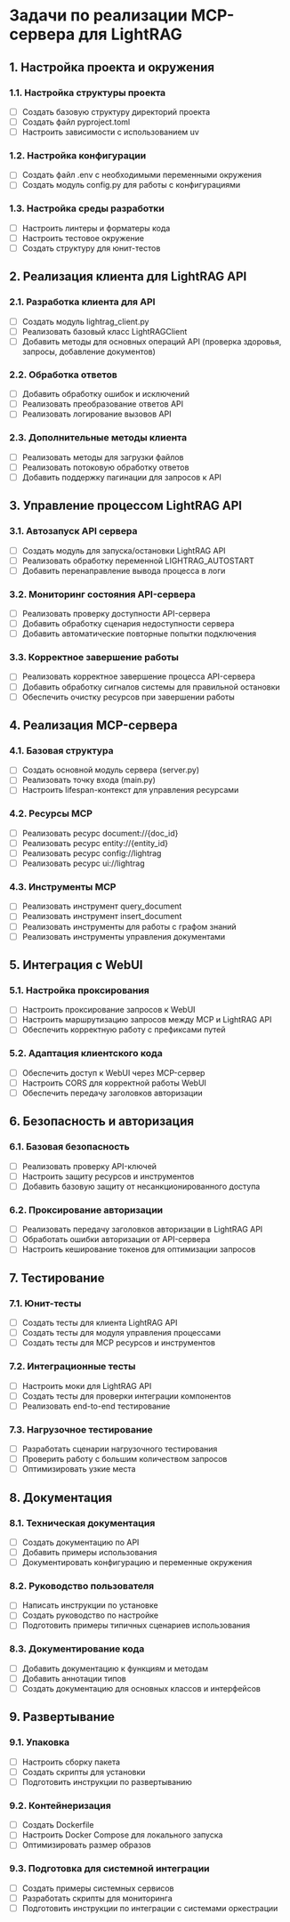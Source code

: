 # Задачи по реализации MCP-сервера для LightRAG

## 1. Настройка проекта и окружения

### 1.1. Настройка структуры проекта
- [ ] Создать базовую структуру директорий проекта
- [ ] Создать файл pyproject.toml
- [ ] Настроить зависимости с использованием uv

### 1.2. Настройка конфигурации
- [ ] Создать файл .env с необходимыми переменными окружения
- [ ] Создать модуль config.py для работы с конфигурациями

### 1.3. Настройка среды разработки
- [ ] Настроить линтеры и форматеры кода
- [ ] Настроить тестовое окружение
- [ ] Создать структуру для юнит-тестов

## 2. Реализация клиента для LightRAG API

### 2.1. Разработка клиента для API
- [ ] Создать модуль lightrag_client.py
- [ ] Реализовать базовый класс LightRAGClient
- [ ] Добавить методы для основных операций API (проверка здоровья, запросы, добавление документов)

### 2.2. Обработка ответов
- [ ] Добавить обработку ошибок и исключений
- [ ] Реализовать преобразование ответов API
- [ ] Реализовать логирование вызовов API

### 2.3. Дополнительные методы клиента
- [ ] Реализовать методы для загрузки файлов
- [ ] Реализовать потоковую обработку ответов
- [ ] Добавить поддержку пагинации для запросов к API

## 3. Управление процессом LightRAG API

### 3.1. Автозапуск API сервера
- [ ] Создать модуль для запуска/остановки LightRAG API
- [ ] Реализовать обработку переменной LIGHTRAG_AUTOSTART
- [ ] Добавить перенаправление вывода процесса в логи

### 3.2. Мониторинг состояния API-сервера
- [ ] Реализовать проверку доступности API-сервера
- [ ] Добавить обработку сценария недоступности сервера
- [ ] Добавить автоматические повторные попытки подключения

### 3.3. Корректное завершение работы
- [ ] Реализовать корректное завершение процесса API-сервера
- [ ] Добавить обработку сигналов системы для правильной остановки
- [ ] Обеспечить очистку ресурсов при завершении работы

## 4. Реализация MCP-сервера

### 4.1. Базовая структура
- [ ] Создать основной модуль сервера (server.py)
- [ ] Реализовать точку входа (main.py)
- [ ] Настроить lifespan-контекст для управления ресурсами

### 4.2. Ресурсы MCP
- [ ] Реализовать ресурс document://{doc_id}
- [ ] Реализовать ресурс entity://{entity_id}
- [ ] Реализовать ресурс config://lightrag
- [ ] Реализовать ресурс ui://lightrag

### 4.3. Инструменты MCP
- [ ] Реализовать инструмент query_document
- [ ] Реализовать инструмент insert_document
- [ ] Реализовать инструменты для работы с графом знаний
- [ ] Реализовать инструменты управления документами

## 5. Интеграция с WebUI

### 5.1. Настройка проксирования
- [ ] Настроить проксирование запросов к WebUI
- [ ] Настроить маршрутизацию запросов между MCP и LightRAG API
- [ ] Обеспечить корректную работу с префиксами путей

### 5.2. Адаптация клиентского кода
- [ ] Обеспечить доступ к WebUI через MCP-сервер
- [ ] Настроить CORS для корректной работы WebUI
- [ ] Обеспечить передачу заголовков авторизации

## 6. Безопасность и авторизация

### 6.1. Базовая безопасность
- [ ] Реализовать проверку API-ключей
- [ ] Настроить защиту ресурсов и инструментов
- [ ] Добавить базовую защиту от несанкционированного доступа

### 6.2. Проксирование авторизации
- [ ] Реализовать передачу заголовков авторизации в LightRAG API
- [ ] Обработать ошибки авторизации от API-сервера
- [ ] Настроить кеширование токенов для оптимизации запросов

## 7. Тестирование

### 7.1. Юнит-тесты
- [ ] Создать тесты для клиента LightRAG API
- [ ] Создать тесты для модуля управления процессами
- [ ] Создать тесты для MCP ресурсов и инструментов

### 7.2. Интеграционные тесты
- [ ] Настроить моки для LightRAG API
- [ ] Создать тесты для проверки интеграции компонентов
- [ ] Реализовать end-to-end тестирование

### 7.3. Нагрузочное тестирование
- [ ] Разработать сценарии нагрузочного тестирования
- [ ] Проверить работу с большим количеством запросов
- [ ] Оптимизировать узкие места

## 8. Документация

### 8.1. Техническая документация
- [ ] Создать документацию по API
- [ ] Добавить примеры использования
- [ ] Документировать конфигурацию и переменные окружения

### 8.2. Руководство пользователя
- [ ] Написать инструкции по установке
- [ ] Создать руководство по настройке
- [ ] Подготовить примеры типичных сценариев использования

### 8.3. Документирование кода
- [ ] Добавить документацию к функциям и методам
- [ ] Добавить аннотации типов
- [ ] Создать документацию для основных классов и интерфейсов

## 9. Развертывание

### 9.1. Упаковка
- [ ] Настроить сборку пакета
- [ ] Создать скрипты для установки
- [ ] Подготовить инструкции по развертыванию

### 9.2. Контейнеризация
- [ ] Создать Dockerfile
- [ ] Настроить Docker Compose для локального запуска
- [ ] Оптимизировать размер образов

### 9.3. Подготовка для системной интеграции
- [ ] Создать примеры системных сервисов
- [ ] Разработать скрипты для мониторинга
- [ ] Подготовить инструкции по интеграции с системами оркестрации
